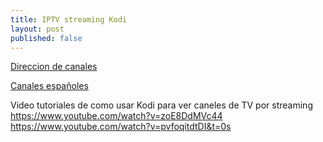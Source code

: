 ```yaml
---
title: IPTV streaming Kodi
layout: post
published: false
---
```


[Direccion de canales](http://www.iptvultra.com/)

[Canales españoles](http://www.iptvultra.com/2017/04/spain-iptv-list-200-channels-08-04-2017.html?get=download_m3u8)

Video tutoriales de como usar Kodi para ver caneles de TV por streaming
https://www.youtube.com/watch?v=zoE8DdMVc44
https://www.youtube.com/watch?v=pvfoqitdtDI&t=0s
